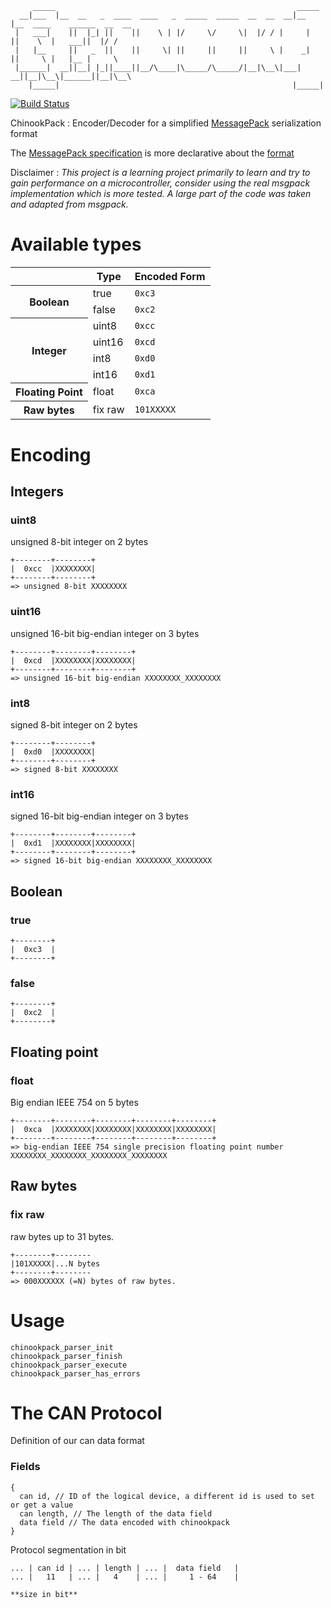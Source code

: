         _____                                                      _____                             
      __|___  |__  __   _  ____  ____   _  _____  _____  __  __  __|__   |__  ____    ______  __  __  
     |   ___|    ||  |_| ||    ||    \ | |/     \/     \|  |/ / |     |     ||    \  |   ___||  |/ /  
     |   |__     ||   _  ||    ||     \| ||     ||     ||     \ |    _|     ||     \ |   |__ |     \  
     |______|  __||__| |_||____||__/\____|\_____/\_____/|__|\__\|___|     __||__|\__\|______||__|\__\ 
        |_____|                                                    |_____|                            
          

[![Build Status](https://secure.travis-ci.org/pastjean/chinookpack.png?branch=master)](http://travis-ci.org/pastjean/chinookpack)

ChinookPack : Encoder/Decoder for a simplified [MessagePack][msgpack] serialization format

The [MessagePack specification][msgpackspec] is more declarative about the [format][msgpackspec]

[msgpack]:http://msgpack.org/
[msgpackspec]:http://wiki.msgpack.org/display/MSGPACK/Format+specification


Disclaimer : *This project is a learning project primarily to learn and try to gain performance on a microcontroller, consider using the real msgpack implementation which is more tested. A large part of the code was taken and adapted from msgpack.*

Available types
===============

<table>
    <thead>
        <tr>
            <th></th>
            <th>Type</th>
            <th>Encoded Form</th>
        </tr>
    </thead>
    <tr>
        <th rowspan="2">Boolean</th>
        <td>true</td>
        <td><code>0xc3</code></td>
    </tr>
    <tr>
        <td>false</td>
        <td><code>0xc2</code></td>
    </tr>
    <tr>
        <th rowspan="4">Integer</th>
        <td>uint8</td>
        <td><code>0xcc</code></td>
    </tr>
    <tr>
        <td>uint16</td>
        <td><code>0xcd</code></td>
    </tr>
    <tr>
        <td>int8</td>
        <td><code>0xd0</code></td>
    </tr>
    <tr>
        <td>int16</td>
        <td><code>0xd1</code></td>
    </tr>
    <tr>
        <th>Floating Point</th>
        <td>float</td>
        <td><code>0xca</code></td>
    </tr>
    <tr>
        <th>Raw bytes</th>
        <td>fix raw</td>
        <td><code>101XXXXX</code></td>
    </tr>
</table>


Encoding
========

Integers
--------

### uint8

unsigned 8-bit integer on 2 bytes

    +--------+--------+
    |  0xcc  |XXXXXXXX|
    +--------+--------+
    => unsigned 8-bit XXXXXXXX

### uint16

unsigned 16-bit big-endian integer on 3 bytes

    +--------+--------+--------+
    |  0xcd  |XXXXXXXX|XXXXXXXX|
    +--------+--------+--------+
    => unsigned 16-bit big-endian XXXXXXXX_XXXXXXXX

### int8

signed 8-bit integer on 2 bytes


    +--------+--------+
    |  0xd0  |XXXXXXXX|
    +--------+--------+
    => signed 8-bit XXXXXXXX


### int16

signed 16-bit big-endian integer on 3 bytes

    +--------+--------+--------+
    |  0xd1  |XXXXXXXX|XXXXXXXX|
    +--------+--------+--------+
    => signed 16-bit big-endian XXXXXXXX_XXXXXXXX


Boolean
-------

### true

    +--------+
    |  0xc3  |
    +--------+

### false


    +--------+
    |  0xc2  |
    +--------+

Floating point
--------------

### float

Big endian IEEE 754 on 5 bytes

    +--------+--------+--------+--------+--------+
    |  0xca  |XXXXXXXX|XXXXXXXX|XXXXXXXX|XXXXXXXX|
    +--------+--------+--------+--------+--------+
    => big-endian IEEE 754 single precision floating point number XXXXXXXX_XXXXXXXX_XXXXXXXX_XXXXXXXX

Raw bytes
---------

### fix raw

raw bytes up to 31 bytes.

    +--------+--------
    |101XXXXX|...N bytes
    +--------+--------
    => 000XXXXXX (=N) bytes of raw bytes.

Usage
=====

    chinookpack_parser_init
    chinookpack_parser_finish
    chinookpack_parser_execute
    chinookpack_parser_has_errors

The CAN Protocol
================

Definition of our can data format

### Fields

    {
      can id, // ID of the logical device, a different id is used to set or get a value
      can length, // The length of the data field
      data field // The data encoded with chinookpack
    }
Protocol segmentation in bit

    ... | can id | ... | length | ... |  data field   |
    ... |   11   | ... |   4    | ... |     1 - 64    |

    **size in bit**

